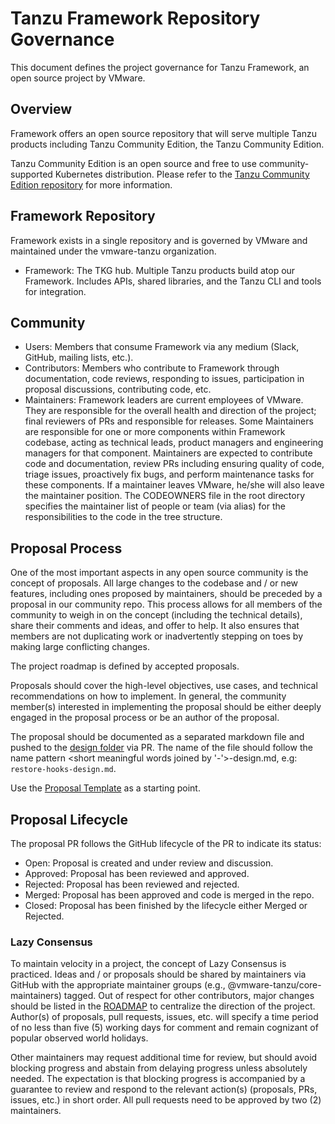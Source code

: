 # Tanzu Framework Repository Governance
This document defines the project governance for Tanzu Framework, an open source project by VMware.

## Overview
Framework offers an open source repository that will serve multiple Tanzu products including Tanzu Community Edition,
the Tanzu Community Edition.

Tanzu Community Edition is an open source and free to use community-supported Kubernetes distribution.
Please refer to the [Tanzu Community Edition repository](https://github.com/vmware-tanzu/tce) for more information.

## Framework Repository
Framework exists in a single repository and is governed by VMware and maintained under the vmware-tanzu organization.
* Framework: The TKG hub. Multiple Tanzu products build atop our Framework. Includes APIs, shared libraries, and
the Tanzu CLI and tools for integration.

## Community
* Users: Members that consume Framework via any medium (Slack, GitHub, mailing lists, etc.).
* Contributors: Members who contribute to Framework through documentation, code reviews, responding to
issues, participation in proposal discussions, contributing code, etc.
* Maintainers: Framework leaders are current employees of VMware. They are responsible for the overall
health and direction of the project; final reviewers of PRs and responsible for releases. Some Maintainers are
responsible for one or more components within Framework codebase, acting as technical leads, product managers and
engineering managers for that component. Maintainers are expected to contribute code and documentation, review PRs
including ensuring quality of code, triage issues, proactively fix bugs, and perform maintenance tasks for these
components. If a maintainer leaves VMware, he/she will also leave the maintainer position. The CODEOWNERS file in
the root directory specifies the maintainer list of people or team (via alias) for the responsibilities to the code
in the tree structure.

## Proposal Process
One of the most important aspects in any open source community is the concept of proposals. All large changes to the
codebase and / or new features, including ones proposed by maintainers, should be preceded by a proposal in our
community repo. This process allows for all members of the community to weigh in on the concept (including the technical
details), share their comments and ideas, and offer to help. It also ensures that members are not duplicating work or
inadvertently stepping on toes by making large conflicting changes.

The project roadmap is defined by accepted proposals.

Proposals should cover the high-level objectives, use cases, and technical recommendations on how to implement. In general,
the community member(s) interested in implementing the proposal should be either deeply engaged in the proposal process or
be an author of the proposal.

The proposal should be documented as a separated markdown file and pushed to the [design folder](docs/design) via PR. The name of the file should follow the name pattern <short meaningful words joined by '-'>-design.md,
e.g: `restore-hooks-design.md`.

Use the [Proposal Template](docs/dev/_proposal.md) as a starting point.

## Proposal Lifecycle
The proposal PR follows the GitHub lifecycle of the PR to indicate its status:

* Open: Proposal is created and under review and discussion.
* Approved: Proposal has been reviewed and approved.
* Rejected: Proposal has been reviewed and rejected.
* Merged: Proposal has been approved and code is merged in the repo.
* Closed: Proposal has been finished by the lifecycle either Merged or Rejected.

### Lazy Consensus
To maintain velocity in a project, the concept of Lazy Consensus is practiced. Ideas and / or proposals should be shared by
maintainers via GitHub with the appropriate maintainer groups (e.g., @vmware-tanzu/core-maintainers) tagged. Out of respect
for other contributors, major changes should be listed in the [ROADMAP](ROADMAP.md) to centralize the direction of the project.
Author(s) of proposals, pull requests, issues, etc. will specify a time period of no less than five (5) working days for comment
and remain cognizant of popular observed world holidays.

Other maintainers may request additional time for review, but should avoid blocking progress and abstain from delaying progress
unless absolutely needed. The expectation is that blocking progress is accompanied by a guarantee to review and respond to the
relevant action(s) (proposals, PRs, issues, etc.) in short order. All pull requests need to be approved by two (2) maintainers.
